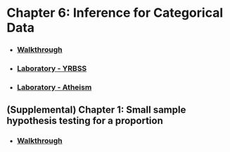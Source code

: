 # Chapter 6: Inference for Categorical Data

* ### [Walkthrough](https://github.com/RiccardoMPesce/OpenIntro-Statistics-Excercises/tree/main/chapter6/chapter6_walkthrough.ipynb)

* ### [Laboratory - YRBSS](./chapter6-lab-yrbss.ipynb)
* ### [Laboratory - Atheism](./chapter6-lab-atheism.ipynb)

## (Supplemental) Chapter 1: Small sample hypothesis testing for a proportion

* ### [Walkthrough](https://github.com/RiccardoMPesce/OpenIntro-Statistics-Excercises/tree/main/chapter6/supplemental_chapter1_walkthrough.ipynb)